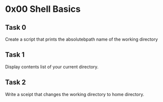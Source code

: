 # 0x00 Shell Basics

## Task 0
Create a script that prints the absolutebpath name of the working directory

## Task 1
Display contents list of your current directory.

## Task 2
Write a sceipt that changes the working directory to home directory.
